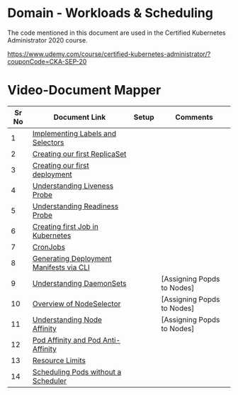 # Domain - Workloads & Scheduling

The code mentioned in this document are used in the Certified Kubernetes Administrator 2020 course.

https://www.udemy.com/course/certified-kubernetes-administrator/?couponCode=CKA-SEP-20


# Video-Document Mapper

| Sr No | Document Link | Setup | Comments |
| ------ | ------ | ------ |------ |
| 1 | [Implementing Labels and Selectors][PlDa] |             |            |
| 2 | [Creating our first ReplicaSet][PlDb] |             |             |
| 3 | [Creating our first deployment][PlDc]|             |             |
| 4 | [Understanding Liveness Probe][PlDd] |             |             |
| 5 | [Understanding Readiness Probe][PlDe] |             |             |
| 6 | [Creating first Job in Kubernetes][PlDf] |             |             |
| 7 | [CronJobs][PlDg] |             |             |
| 8 | [Generating Deployment Manifests via CLI][PlDh] |             |             |
| 9 | [Understanding DaemonSets][PlDi] |             | [Assigning Popds to Nodes]            |
| 10 | [Overview of NodeSelector][PlDj] |             |[Assigning Popds to Nodes]            |
| 11 | [Understanding Node Affinity][PlDk] |             |[Assigning Popds to Nodes]             |
| 12 | [Pod Affinity and Pod Anti-Affinity][PlDl] |             |             |
| 13 | [Resource Limits][PlDm] |             |             |
| 14 | [Scheduling Pods without a Scheduler][PlDn] |             |             |


   [PlDa]: <https://github.com/zealvora/certified-kubernetes-administrator/blob/master/Domain%202%20-%20Workloads%20%26%20Scheduling/labels.yaml>
   [PlDb]: <https://github.com/zealvora/certified-kubernetes-administrator/blob/master/Domain%202%20-%20Workloads%20%26%20Scheduling/replicaset.yaml>
   [PlDc]: <https://github.com/zealvora/certified-kubernetes-administrator/blob/master/Domain%202%20-%20Workloads%20%26%20Scheduling/deployment.yaml>
  [PlDd]: <https://github.com/zealvora/certified-kubernetes-administrator/blob/master/Domain%202%20-%20Workloads%20%26%20Scheduling/livenessprobe.yaml>
   [PlDe]: <https://github.com/zealvora/certified-kubernetes-administrator/blob/master/Domain%202%20-%20Workloads%20%26%20Scheduling/readinessprobe.yaml>
   [PlDf]: <https://github.com/zealvora/certified-kubernetes-administrator/blob/master/Domain%202%20-%20Workloads%20%26%20Scheduling/jobs.yaml>
   [PlDg]: <https://github.com/zealvora/certified-kubernetes-administrator/blob/master/Domain%202%20-%20Workloads%20%26%20Scheduling/cronjob.yaml>
[PlDh]: <https://github.com/zealvora/certified-kubernetes-administrator/blob/master/Domain%202%20-%20Workloads%20%26%20Scheduling/manifest-cli.md>
[PlDi]: <https://github.com/zealvora/certified-kubernetes-administrator/blob/master/Domain%202%20-%20Workloads%20%26%20Scheduling/daemonset.yaml>
[PlDj]: <https://github.com/zealvora/certified-kubernetes-administrator/blob/master/Domain%202%20-%20Workloads%20%26%20Scheduling/nodeSelector.yaml>
[PlDk]: <https://github.com/zealvora/certified-kubernetes-administrator/blob/master/Domain%202%20-%20Workloads%20%26%20Scheduling/node-affinity-combined.md>
[PlDl]: <https://github.com/zealvora/certified-kubernetes-administrator/blob/master/Domain%202%20-%20Workloads%20%26%20Scheduling/podaffinity-required.yaml>
[PlDm]: <https://github.com/zealvora/certified-kubernetes-administrator/blob/master/Domain%202%20-%20Workloads%20%26%20Scheduling/requests-limits.yaml>
[PlDn]: <https://github.com/zealvora/certified-kubernetes-administrator/blob/master/Domain%202%20-%20Workloads%20%26%20Scheduling/pod-without-scheduler.md>
[PlDo]: <https://kubernetes.io/docs/concepts/scheduling-eviction/assign-pod-node/#:~:text=Run%20kubectl%20get%20nodes%20to,the%20node%20you've%20chosen>

